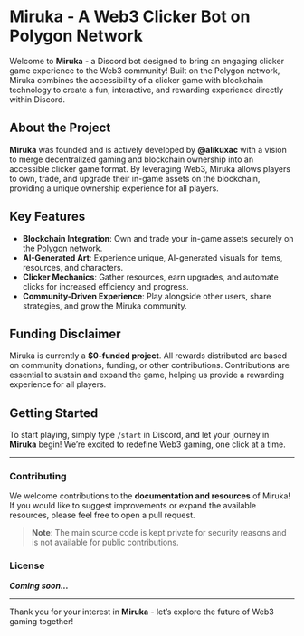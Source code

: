 # Miruka - A Web3 Clicker Bot on Polygon Network

Welcome to **Miruka** - a Discord bot designed to bring an engaging clicker game experience to the Web3 community! Built on the Polygon network, Miruka combines the accessibility of a clicker game with blockchain technology to create a fun, interactive, and rewarding experience directly within Discord.

## About the Project
**Miruka** was founded and is actively developed by **@alikuxac** with a vision to merge decentralized gaming and blockchain ownership into an accessible clicker game format. By leveraging Web3, Miruka allows players to own, trade, and upgrade their in-game assets on the blockchain, providing a unique ownership experience for all players.

## Key Features
- **Blockchain Integration**: Own and trade your in-game assets securely on the Polygon network.
- **AI-Generated Art**: Experience unique, AI-generated visuals for items, resources, and characters.
- **Clicker Mechanics**: Gather resources, earn upgrades, and automate clicks for increased efficiency and progress.
- **Community-Driven Experience**: Play alongside other users, share strategies, and grow the Miruka community.

## Funding Disclaimer
Miruka is currently a **$0-funded project**. All rewards distributed are based on community donations, funding, or other contributions. Contributions are essential to sustain and expand the game, helping us provide a rewarding experience for all players.

## Getting Started
To start playing, simply type `/start` in Discord, and let your journey in **Miruka** begin! We’re excited to redefine Web3 gaming, one click at a time.

---

### Contributing
We welcome contributions to the **documentation and resources** of Miruka! If you would like to suggest improvements or expand the available resources, please feel free to open a pull request. 

> **Note**: The main source code is kept private for security reasons and is not available for public contributions.

### License
***Coming soon...***

---

Thank you for your interest in **Miruka** - let’s explore the future of Web3 gaming together!
